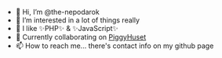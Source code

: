 - 👋 Hi, I’m @the-nepodarok
- 👀 I’m interested in a lot of things really
- 🌱 I like ✨PHP✨ & ✨JavaScript✨
- 💞️ Currently collaborating on [PiggyHuset](https://github.com/whatevernumber/PiggyHuset)
- 📫 How to reach me... there's contact info on my github page

<!---
the-nepodarok/the-nepodarok is a ✨ special ✨ repository because its `README.md` (this file) appears on your GitHub profile.
You can click the Preview link to take a look at your changes.
--->
